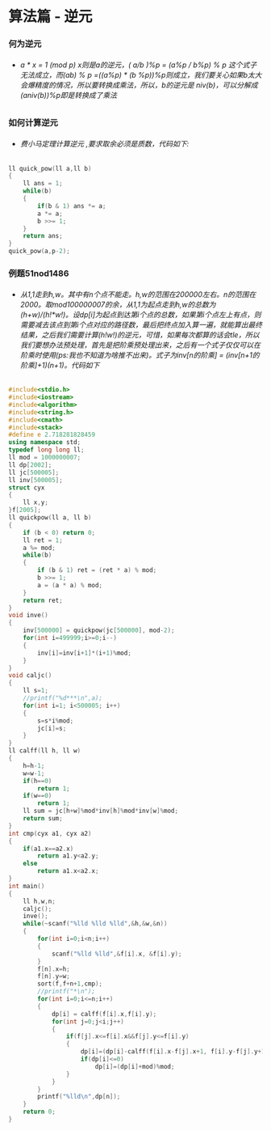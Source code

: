 # 算法篇 - 逆元
### 何为逆元
- ###### a * x = 1 (mod p) x则是a的逆元，( a/b )%p = (a%p  /  b%p)  %  p 这个式子无法成立，而(a*b) % p =((a%p) * (b %p))%p则成立，我们要关心如果b太大会爆精度的情况，所以要转换成乘法，所以，b的逆元是 niv(b)，可以分解成(a*niv(b))%p即是转换成了乘法
### 如何计算逆元
- ###### 费小马定理计算逆元 ,要求取余必须是质数，代码如下:
```cpp
ll quick_pow(ll a,ll b)
{
    ll ans = 1;
    while(b)
    {
        if(b & 1) ans *= a;
        a *= a;
        b >>= 1;
    }
    return ans;
}
quick_pow(a,p-2);
```
### 例题51nod1486
- ###### 从1,1走到h,w。其中有n个点不能走。h,w的范围在200000左右。n的范围在2000。取mod100000007的余，从1,1为起点走到h,w的总数为(h+w)/(h!*w!)。设dp[i]为起点到达第i个点的总数，如果第i个点左上有点，则需要减去该点到第i个点对应的路径数，最后把终点加入算一遍，就能算出最终结果，之后我们需要计算(h!*w!)的逆元，可惜，如果每次都算的话会tle，所以我们要想办法预处理，首先是把阶乘预处理出来，之后有一个式子仅仅可以在阶乘时使用(ps:我也不知道为啥推不出来)。式子为inv[n的阶乘] = (inv[n+1的阶乘]+1)*(n+1)。代码如下
```cpp
#include<stdio.h>
#include<iostream>
#include<algorithm>
#include<string.h>
#include<cmath>
#include<stack>
#define e 2.718281828459
using namespace std;
typedef long long ll;
ll mod = 1000000007;
ll dp[2002];
ll jc[500005];
ll inv[500005];
struct cyx
{
    ll x,y;
}f[2005];
ll quickpow(ll a, ll b)
{
    if (b < 0) return 0;
    ll ret = 1;
    a %= mod;
    while(b)
    {
        if (b & 1) ret = (ret * a) % mod;
        b >>= 1;
        a = (a * a) % mod;
    }
    return ret;
}
void inve()
{
    inv[500000] = quickpow(jc[500000], mod-2);
    for(int i=499999;i>=0;i--)
    {
        inv[i]=inv[i+1]*(i+1)%mod;
    }
}
void caljc()
{
    ll s=1;
    //printf("%d***\n",a);
    for(int i=1; i<500005; i++)
    {
        s=s*i%mod;
        jc[i]=s;
    }
}
ll calff(ll h, ll w)
{
    h=h-1;
    w=w-1;
    if(h==0)
        return 1;
    if(w==0)
        return 1;
    ll sum = jc[h+w]%mod*inv[h]%mod*inv[w]%mod;
    return sum;
}
int cmp(cyx a1, cyx a2)
{
    if(a1.x==a2.x)
        return a1.y<a2.y;
    else
        return a1.x<a2.x;
}
int main()
{
    ll h,w,n;
    caljc();
    inve();
    while(~scanf("%lld %lld %lld",&h,&w,&n))
    {
        for(int i=0;i<n;i++)
        {
            scanf("%lld %lld",&f[i].x, &f[i].y);
        }
        f[n].x=h;
        f[n].y=w;
        sort(f,f+n+1,cmp);
        //printf("*\n");
        for(int i=0;i<=n;i++)
        {
            dp[i] = calff(f[i].x,f[i].y);
            for(int j=0;j<i;j++)
            {
                if(f[j].x<=f[i].x&&f[j].y<=f[i].y)
                {
                    dp[i]=(dp[i]-calff(f[i].x-f[j].x+1, f[i].y-f[j].y+1)*dp[j]%mod)%mod;
                    if(dp[i]<=0)
                        dp[i]=(dp[i]+mod)%mod;
                }
            }
        }
        printf("%lld\n",dp[n]);
    }
    return 0;
}
```
